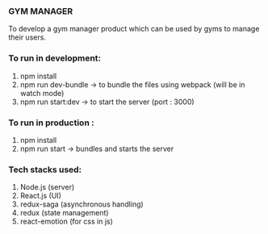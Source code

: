 ### GYM MANAGER

To develop a gym manager product which can be used by gyms to manage their users.

### To run in development:

1. npm install
2. npm run dev-bundle -> to bundle the files using webpack (will be in watch mode)
3. npm run start:dev -> to start the server (port : 3000)

### To run in production :

1. npm install
2. npm run start -> bundles and starts the server

### Tech stacks used:

1. Node.js (server)
2. React.js (UI)
3. redux-saga (asynchronous handling)
4. redux (state management)
5. react-emotion (for css in js)
